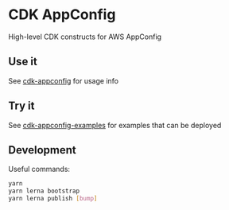 # CDK AppConfig

High-level CDK constructs for AWS AppConfig

## Use it

See [cdk-appconfig](./packages/cdk-appconfig/README.md) for usage info

## Try it

See [cdk-appconfig-examples](./packages/cdk-appconfig-examples/README.md) for examples that can be deployed

## Development

Useful commands:

```bash
yarn
yarn lerna bootstrap
yarn lerna publish [bump]
```

